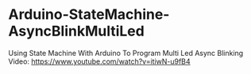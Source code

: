 # Arduino-StateMachine-AsyncBlinkMultiLed
Using State Machine With Arduino To Program Multi Led Async Blinking
Video: https://www.youtube.com/watch?v=itiwN-u9fB4
